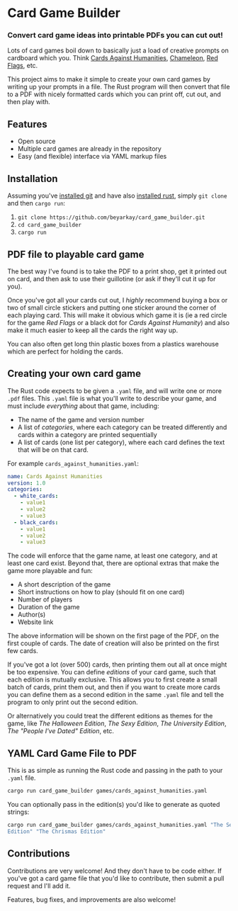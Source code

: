 # Card Game Builder

### Convert card game ideas into printable PDFs you can cut out!

Lots of card games boil down to basically just a load of creative prompts on
cardboard which you. Think 
[Cards Against Humanities](https://www.cardsagainsthumanity.com/), 
[Chameleon](https://bigpotato.com/products/the-chameleon), 
[Red Flags](https://www.timelessboardgames.co.za/boardgames/red-flags-main-game/1985), etc.

This project aims to make it simple to create your own card games by writing up
your prompts in a file. The Rust program will then convert that file to a PDF
with nicely formatted cards which you can print off, cut out, and then play
with.

## Features

- Open source
- Multiple card games are already in the repository
- Easy (and flexible) interface via YAML markup files

## Installation

Assuming you've [installed git](https://git-scm.com/downloads) and have also
[installed rust](https://www.rust-lang.org/tools/install), simply `git clone`
and then `cargo run`:

1. `git clone https://github.com/beyarkay/card_game_builder.git`
2. `cd card_game_builder`
3. `cargo run`

## PDF file to playable card game

The best way I've found is to take the PDF to a print shop, get it printed out
on card, and then ask to use their guillotine (or ask if they'll cut it up for
you).

Once you've got all your cards cut out, I _highly_ recommend buying a box or
two of small circle stickers and putting one sticker around the corner of each
playing card. This will make it obvious which game it is (ie a red circle for
the game _Red Flags_ or a black dot for _Cards Against Humanity_) and also make
it much easier to keep all the cards the right way up.

You can also often get long thin plastic boxes from a plastics warehouse which
are perfect for holding the cards.

## Creating your own card game

The Rust code expects to be given a `.yaml` file, and will write one or more
`.pdf` files. This `.yaml` file is what you'll write to describe your game, and
must include _everything_ about that game, including:

- The name of the game and version number
- A list of _categories_, where each category can be treated differently and
  cards within a category are printed sequentially
- A list of cards (one list per category), where each card defines the text
  that will be on that card.

For example `cards_against_humanities.yaml`: 
```yaml
name: Cards Against Humanities
version: 1.0
categories:
  - white_cards:
    - value1
    - value2
    - value3
  - black_cards:
    - value1
    - value2
    - value3
```

The code will enforce that the game name, at least one category, and at least
one card exist. Beyond that, there are optional extras that make the game more
playable and fun:

- A short description of the game
- Short instructions on how to play (should fit on one card)
- Number of players
- Duration of the game
- Author(s)
- Website link

The above information will be shown on the first page of the PDF, on the first
couple of cards. The date of creation will also be printed on the first few
cards.

If you've got a lot (over 500) cards, then printing them out all at once might
be too expensive. You can define _editions_ of your card game, such that each
edition is mutually exclusive. This allows you to first create a small batch of
cards, print them out, and then if you want to create more cards you can define
them as a second edition in the same `.yaml` file and tell the program to only
print out the second edition.

Or alternatively you could treat the different editions as themes for the game,
like _The Halloween Edition_, _The Sexy Edition_, _The University Edition_, 
_The "People I've Dated" Edition_, etc.

## YAML Card Game File to PDF

This is as simple as running the Rust code and passing in the path to your
`.yaml` file. 
```sh
cargo run card_game_builder games/cards_against_humanities.yaml
```

You can optionally pass in the edition(s) you'd like to generate as quoted
strings:
```sh
cargo run card_game_builder games/cards_against_humanities.yaml "The Sexy
Edition" "The Chrismas Edition"
```

## Contributions

Contributions are very welcome! And they don't have to be code either. If
you've got a card game file that you'd like to contribute, then submit a pull
request and I'll add it.

Features, bug fixes, and improvements are also welcome!

